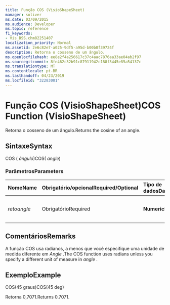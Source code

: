 ```yaml
---
title: Função COS (VisioShapeSheet)
manager: soliver
ms.date: 03/09/2015
ms.audience: Developer
ms.topic: reference
f1_keywords:
- Vis_DSS.chm82251407
localization_priority: Normal
ms.assetid: 2e6c82e7-a025-9df5-a95d-b00b0f39724f
description: Retorna o cosseno de um ângulo.
ms.openlocfilehash: ee8e2f4a256617c37c4aac7876aa33ae04ab2f97
ms.sourcegitcommit: 8fe462c32b91c87911942c188f3445e85a54137c
ms.translationtype: MT
ms.contentlocale: pt-BR
ms.lasthandoff: 04/23/2019
ms.locfileid: "32283001"
---
```

# <a name="cos-function-visioshapesheet"></a><span data-ttu-id="287f4-103">Função COS (VisioShapeSheet)</span><span class="sxs-lookup"><span data-stu-id="287f4-103">COS Function (VisioShapeSheet)</span></span>

<span data-ttu-id="287f4-104">Retorna o cosseno de um ângulo.</span><span class="sxs-lookup"><span data-stu-id="287f4-104">Returns the cosine of an angle.</span></span> 
  
## <a name="syntax"></a><span data-ttu-id="287f4-105">Sintaxe</span><span class="sxs-lookup"><span data-stu-id="287f4-105">Syntax</span></span>

<span data-ttu-id="287f4-106">COS ( *ângulo*)</span><span class="sxs-lookup"><span data-stu-id="287f4-106">COS( *angle*)</span></span> 
  
### <a name="parameters"></a><span data-ttu-id="287f4-107">Parâmetros</span><span class="sxs-lookup"><span data-stu-id="287f4-107">Parameters</span></span>

|<span data-ttu-id="287f4-108">**Nome**</span><span class="sxs-lookup"><span data-stu-id="287f4-108">**Name**</span></span>|<span data-ttu-id="287f4-109">**Obrigatório/opcional**</span><span class="sxs-lookup"><span data-stu-id="287f4-109">**Required/Optional**</span></span>|<span data-ttu-id="287f4-110">**Tipo de dados**</span><span class="sxs-lookup"><span data-stu-id="287f4-110">**Data Type**</span></span>|<span data-ttu-id="287f4-111">**Descrição**</span><span class="sxs-lookup"><span data-stu-id="287f4-111">**Description**</span></span>|
|:-----|:-----|:-----|:-----|
| <span data-ttu-id="287f4-112">_reto_</span><span class="sxs-lookup"><span data-stu-id="287f4-112">_angle_</span></span> <br/> |<span data-ttu-id="287f4-113">Obrigatório</span><span class="sxs-lookup"><span data-stu-id="287f4-113">Required</span></span>  <br/> |<span data-ttu-id="287f4-114">**Numeric**</span><span class="sxs-lookup"><span data-stu-id="287f4-114">**Numeric**</span></span> <br/> |<span data-ttu-id="287f4-115">O ângulo do qual obter o cosseno.</span><span class="sxs-lookup"><span data-stu-id="287f4-115">The angle of which to get the cosine.</span></span>  <br/> |
   
## <a name="remarks"></a><span data-ttu-id="287f4-116">Comentários</span><span class="sxs-lookup"><span data-stu-id="287f4-116">Remarks</span></span>

<span data-ttu-id="287f4-117">A função COS usa radianos, a menos que você especifique uma unidade de medida diferente em *Angle* .</span><span class="sxs-lookup"><span data-stu-id="287f4-117">The COS function uses radians unless you specify a different unit of measure in  *angle*  .</span></span> 
  
## <a name="example"></a><span data-ttu-id="287f4-118">Exemplo</span><span class="sxs-lookup"><span data-stu-id="287f4-118">Example</span></span>

<span data-ttu-id="287f4-119">COS(45 graus)</span><span class="sxs-lookup"><span data-stu-id="287f4-119">COS(45 deg)</span></span> 
  
<span data-ttu-id="287f4-120">Retorna 0,7071.</span><span class="sxs-lookup"><span data-stu-id="287f4-120">Returns 0.7071.</span></span> 
  

